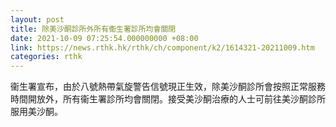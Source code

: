 ```yaml
---
layout: post
title: 除美沙酮診所外所有衞生署診所均會關閉
date: 2021-10-09 07:25:54.000000000 +08:00
link: https://news.rthk.hk/rthk/ch/component/k2/1614321-20211009.htm
categories: rthk
---
```


衞生署宣布，由於八號熱帶氣旋警告信號現正生效，除美沙酮診所會按照正常服務時間開放外，所有衞生署診所均會關閉。接受美沙酮治療的人士可前往美沙酮診所服用美沙酮。
